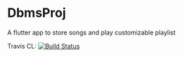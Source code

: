 # DbmsProj
A flutter app to store songs and play customizable playlist

Travis CL: [![Build Status](https://travis-ci.org/Hemanth759/Flutter-Projects.svg?branch=master)](https://travis-ci.org/Hemanth759/Flutter-Projects)

